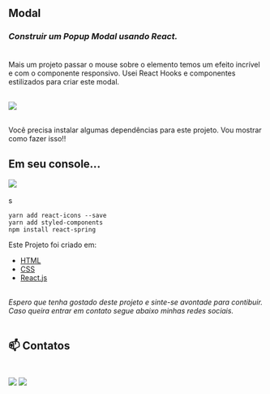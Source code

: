 
## Modal
### _Construir um Popup Modal usando React._<br><br>



Mais um projeto  passar o mouse sobre o elemento temos um efeito incrível e com o componente responsivo.
Usei React Hooks e componentes estilizados para criar este modal.<br><br>

<img src="https://media.giphy.com/media/Mdlscw2GpiR4gzeE5s/giphy.gif"/><br><br>

Você precisa instalar algumas  dependências para este projeto. Vou mostrar como fazer isso!!

## Em seu console...

<img src="https://media.giphy.com/media/hDtUEkyGMdpVmScraU/giphy.gif"/><br><br>
s

``` 
yarn add react-icons --save
yarn add styled-components 
npm install react-spring

```


Este Projeto foi criado em:

<ul>
    <li><a href="https://developer.mozilla.org/pt-BR/docs/Web/HTML">HTML</a></li>
    <li><a href="https://developer.mozilla.org/pt-BR/docs/Web/CSS">CSS</a></li>
    <li><a href="https://pt-br.reactjs.org/">React.js</a></li><br>
</ul>




_Espero que tenha gostado deste projeto e sinte-se avontade para contibuir.
Caso queira entrar em contato segue abaixo minhas redes sociais._<br><br>


 ## 📫 Contatos <br><br>

 [<img src="https://img.shields.io/badge/medium-%2312100E.svg?&style=for-the-badge&logo=medium&logoColor=white" />](https://devmarilia-frontend.medium.com/)  [<img src="https://img.shields.io/badge/linkedin-%230077B5.svg?&style=for-the-badge&logo=linkedin&logoColor=white" />](https://www.linkedin.com/in/mar%C3%ADlia-lemos-b2565316a/)

